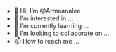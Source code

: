 - 👋 Hi, I’m @Armaanalee
- 👀 I’m interested in ...
- 🌱 I’m currently learning ...
- 💞️ I’m looking to collaborate on ...
- 📫 How to reach me ...

<!---
Armaanalee/Armaanalee is a ✨ special ✨ repository because its `README.md` (this file) appears on your GitHub profile.
You can click the Preview link to take a look at your changes.
--->
